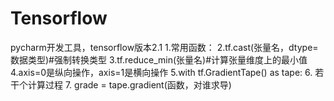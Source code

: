 # Tensorflow
pycharm开发工具，tensorflow版本2.1
1.常用函数：
2.tf.cast(张量名，dtype=数据类型)#强制转换类型
3.tf.reduce_min(张量名)#计算张量维度上的最小值
4.axis=0是纵向操作，axis=1是横向操作
5.with tf.GradientTape() as tape:
6.  若干个计算过程
7.  grade = tape.gradient(函数，对谁求导)
